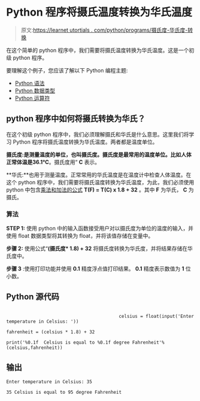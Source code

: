 # Python 程序将摄氏温度转换为华氏温度

> 原文:[https://learnet utortials . com/python/programs/摄氏度-华氏度-转换](https://learnetutorials.com/python/programs/celsius-fahrenheit-conversion)

在这个简单的 python 程序中，我们需要将摄氏温度转换为华氏温度。这是一个初级 python 程序。

要理解这个例子，您应该了解以下 Python 编程主题:

*   [Python 语法](../../python/syntax-comments "Python Syntax")
*   [Python 数据类型](../../python/python-datatypes "Datatypes in Python")
*   [Python 运算符](../../python/python-operators "Python Operators")

## python 程序中如何将摄氏转换为华氏？

在这个初级 python 程序中，我们必须理解摄氏和华氏是什么意思。这里我们将学习 Python 程序将摄氏温度转换为华氏温度。两者都是温度单位。

**摄氏度:**是测量温度的单位，也叫摄氏度。摄氏度是最常用的温度单位。比如人体正常体温是**36.1°C**。摄氏度用“ **C** 表示。

**华氏:**也用于测量温度。正常常用的华氏温度是在温度计中检查人体温度。在这个 python 程序中，我们需要将摄氏温度转换为华氏温度，为此，我们必须使用 python 中包含[乘法和加法的公式](../../python/python-operators "python operators") **T(F) = T(C) x 1.8 + 32** 。其中 **F** 为华氏， **C** 为摄氏。

### 算法

**STEP 1:** 使用 python 中的输入函数接受用户对以摄氏度为单位的温度的输入，并使用 float 数据类型将其转换为 float，并将该值存储在变量中。

**步骤 2:** 使用公式“**(摄氏度* 1.8) + 32** 将摄氏度转换为华氏度，并将结果存储在华氏度中。

**步骤 3** :使用打印功能并使用 **0.1** 精度浮点值打印结果。 **0.1** 精度表示数值为 **1** 位小数。

## Python 源代码

```

                                          celsius = float(input('Enter temperature in Celsius: '))  

fahrenheit = (celsius * 1.8) + 32  

print('%0.1f  Celsius is equal to %0.1f degree Fahrenheit'%(celsius,fahrenheit))

```

## 输出

```
Enter temperature in Celsius: 35

35 Celsius is equal to 95 degree Fahrenheit
```